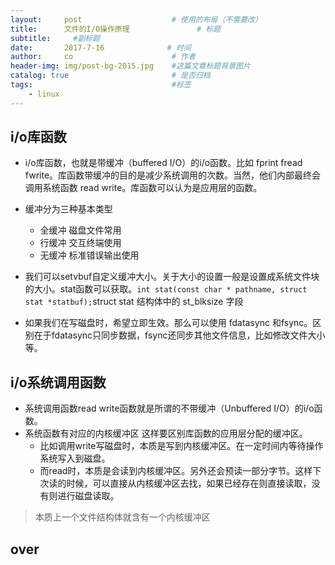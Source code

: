 ```yaml
---
layout:     post                    # 使用的布局（不需要改）
title:      文件的I/O操作原理               # 标题 
subtitle:     #副标题
date:       2017-7-16              # 时间
author:     co                      # 作者
header-img: img/post-bg-2015.jpg    #这篇文章标题背景图片
catalog: true                       # 是否归档
tags:                               #标签
    - linux
---
```

## i/o库函数
- i/o库函数，也就是带缓冲（buffered I/O）的i/o函数。比如 fprint fread fwrite。库函数带缓冲的目的是减少系统调用的次数。当然，他们内部最终会调用系统函数 read write。库函数可以认为是应用层的函数。
- 缓冲分为三种基本类型
  - 全缓冲 磁盘文件常用
  - 行缓冲 交互终端使用
  - 无缓冲 标准错误输出使用

- 我们可以setvbuf自定义缓冲大小。关于大小的设置一般是设置成系统文件块的大小。stat函数可以获取。`int stat(const char * pathname, struct stat *statbuf);`struct stat 结构体中的 st_blksize 字段
- 如果我们在写磁盘时，希望立即生效。那么可以使用 fdatasync 和fsync。区别在于fdatasync只同步数据，fsync还同步其他文件信息，比如修改文件大小等。 

## i/o系统调用函数
- 系统调用函数read write函数就是所谓的不带缓冲（Unbuffered I/O）的i/o函数。
- 系统函数有对应的内核缓冲区 这样要区别库函数的应用层分配的缓冲区。
  - 比如调用write写磁盘时，本质是写到内核缓冲区。在一定时间内等待操作系统写入到磁盘。
  - 而read时，本质是会读到内核缓冲区。另外还会预读一部分字节。这样下次读的时候，可以直接从内核缓冲区去找，如果已经存在则直接读取，没有则进行磁盘读取。

> 本质上一个文件结构体就含有一个内核缓冲区
## over